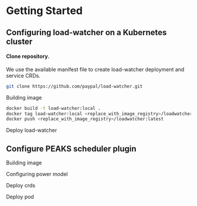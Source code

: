 # Getting Started

## Configuring load-watcher on a Kubernetes cluster

#### Clone repository.

We use the available manifest file to create load-watcher deployment and service CRDs.

```bash
git clone https://github.com/paypal/load-watcher.git
```

Building image

```bash
docker build -t load-watcher:local .
docker tag load-watcher:local <replace_with_image_registry>/loadwatcher:latest
docker push <replace_with_image_registry>/loadwatcher:latest
```

Deploy load-watcher

## Configure PEAKS scheduler plugin

Building image

Configuring power model

Deploy crds

Deploy pod